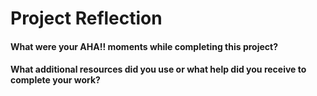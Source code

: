 # Project Reflection

#### What were your AHA!! moments while completing this project?


#### What additional resources did you use or what help did you receive to complete your work? 

